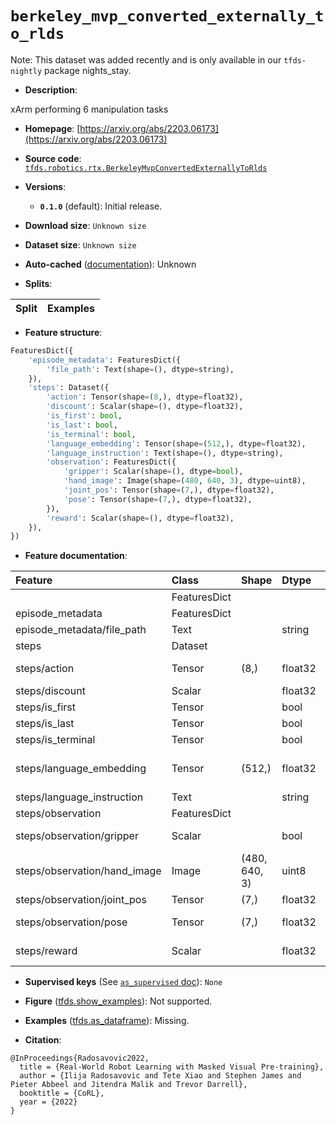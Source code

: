 <div itemscope itemtype="http://schema.org/Dataset">
  <div itemscope itemprop="includedInDataCatalog" itemtype="http://schema.org/DataCatalog">
    <meta itemprop="name" content="TensorFlow Datasets" />
  </div>
  <meta itemprop="name" content="berkeley_mvp_converted_externally_to_rlds" />
  <meta itemprop="description" content="xArm performing 6 manipulation tasks&#10;&#10;To use this dataset:&#10;&#10;```python&#10;import tensorflow_datasets as tfds&#10;&#10;ds = tfds.load(&#x27;berkeley_mvp_converted_externally_to_rlds&#x27;, split=&#x27;train&#x27;)&#10;for ex in ds.take(4):&#10;  print(ex)&#10;```&#10;&#10;See [the guide](https://www.tensorflow.org/datasets/overview) for more&#10;informations on [tensorflow_datasets](https://www.tensorflow.org/datasets).&#10;&#10;" />
  <meta itemprop="url" content="https://www.tensorflow.org/datasets/catalog/berkeley_mvp_converted_externally_to_rlds" />
  <meta itemprop="sameAs" content="https://arxiv.org/abs/2203.06173" />
  <meta itemprop="citation" content="@InProceedings{Radosavovic2022,&#10;  title = {Real-World Robot Learning with Masked Visual Pre-training},&#10;  author = {Ilija Radosavovic and Tete Xiao and Stephen James and Pieter Abbeel and Jitendra Malik and Trevor Darrell},&#10;  booktitle = {CoRL},&#10;  year = {2022}&#10;}" />
</div>

# `berkeley_mvp_converted_externally_to_rlds`


Note: This dataset was added recently and is only available in our
`tfds-nightly` package
<span class="material-icons" title="Available only in the tfds-nightly package">nights_stay</span>.

*   **Description**:

xArm performing 6 manipulation tasks

*   **Homepage**:
    [https://arxiv.org/abs/2203.06173](https://arxiv.org/abs/2203.06173)

*   **Source code**:
    [`tfds.robotics.rtx.BerkeleyMvpConvertedExternallyToRlds`](https://github.com/tensorflow/datasets/tree/master/tensorflow_datasets/robotics/rtx/rtx.py)

*   **Versions**:

    *   **`0.1.0`** (default): Initial release.

*   **Download size**: `Unknown size`

*   **Dataset size**: `Unknown size`

*   **Auto-cached**
    ([documentation](https://www.tensorflow.org/datasets/performances#auto-caching)):
    Unknown

*   **Splits**:

Split | Examples
:---- | -------:

*   **Feature structure**:

```python
FeaturesDict({
    'episode_metadata': FeaturesDict({
        'file_path': Text(shape=(), dtype=string),
    }),
    'steps': Dataset({
        'action': Tensor(shape=(8,), dtype=float32),
        'discount': Scalar(shape=(), dtype=float32),
        'is_first': bool,
        'is_last': bool,
        'is_terminal': bool,
        'language_embedding': Tensor(shape=(512,), dtype=float32),
        'language_instruction': Text(shape=(), dtype=string),
        'observation': FeaturesDict({
            'gripper': Scalar(shape=(), dtype=bool),
            'hand_image': Image(shape=(480, 640, 3), dtype=uint8),
            'joint_pos': Tensor(shape=(7,), dtype=float32),
            'pose': Tensor(shape=(7,), dtype=float32),
        }),
        'reward': Scalar(shape=(), dtype=float32),
    }),
})
```

*   **Feature documentation**:

Feature                      | Class        | Shape         | Dtype   | Description
:--------------------------- | :----------- | :------------ | :------ | :----------
                             | FeaturesDict |               |         |
episode_metadata             | FeaturesDict |               |         |
episode_metadata/file_path   | Text         |               | string  | Path to the original data file.
steps                        | Dataset      |               |         |
steps/action                 | Tensor       | (8,)          | float32 | Robot action, consists of [7 delta joint pos,1x gripper binary state].
steps/discount               | Scalar       |               | float32 | Discount if provided, default to 1.
steps/is_first               | Tensor       |               | bool    |
steps/is_last                | Tensor       |               | bool    |
steps/is_terminal            | Tensor       |               | bool    |
steps/language_embedding     | Tensor       | (512,)        | float32 | Kona language embedding. See https://tfhub.dev/google/universal-sentence-encoder-large/5
steps/language_instruction   | Text         |               | string  | Language Instruction.
steps/observation            | FeaturesDict |               |         |
steps/observation/gripper    | Scalar       |               | bool    | Binary gripper state (1 - closed, 0 - open)
steps/observation/hand_image | Image        | (480, 640, 3) | uint8   | Hand camera RGB observation.
steps/observation/joint_pos  | Tensor       | (7,)          | float32 | xArm joint positions (7 DoF).
steps/observation/pose       | Tensor       | (7,)          | float32 | Gripper pose, robot frame, [3 position, 4 rotation]
steps/reward                 | Scalar       |               | float32 | Reward if provided, 1 on final step for demos.

*   **Supervised keys** (See
    [`as_supervised` doc](https://www.tensorflow.org/datasets/api_docs/python/tfds/load#args)):
    `None`

*   **Figure**
    ([tfds.show_examples](https://www.tensorflow.org/datasets/api_docs/python/tfds/visualization/show_examples)):
    Not supported.

*   **Examples**
    ([tfds.as_dataframe](https://www.tensorflow.org/datasets/api_docs/python/tfds/as_dataframe)):
    Missing.

*   **Citation**:

```
@InProceedings{Radosavovic2022,
  title = {Real-World Robot Learning with Masked Visual Pre-training},
  author = {Ilija Radosavovic and Tete Xiao and Stephen James and Pieter Abbeel and Jitendra Malik and Trevor Darrell},
  booktitle = {CoRL},
  year = {2022}
}
```

